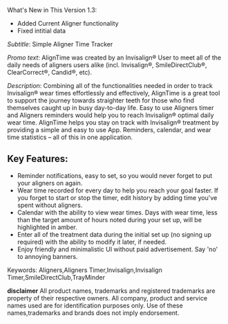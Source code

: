 What's New in This Version 1.3:
- Added Current Aligner functionality
- Fixed intitial data


_Subtitle_:
Simple Aligner Time Tracker

_Promo text_:
AlignTime was created by an Invisalign® User to meet all of the daily needs of aligners users alike (incl. Invisalign®, SmileDirectClub®, ClearCorrect®, Candid®, etc).

_Description_: 
Combining all of the functionalities needed in order to track Invisalign® wear times effortlessly and effectively, AlignTime is a great tool to support the journey towards straighter teeth for those who find themselves caught up in busy day-to-day life. Easy to use Aligners timer and Aligners reminders would help you to reach Invisalign® optimal daily wear time. AlignTime helps you stay on track with Invisalign® treatment by providing a simple and easy to use App. Reminders, calendar, and wear time statistics – all of this in one application.

## Key Features:
- Reminder notifications, easy to set, so you would never forget to put your aligners on again.
- Wear time recorded for every day to help you reach your goal faster. If you forget to start or stop the timer, edit history by adding time you've spent without aligners.
- Calendar with the ability to view wear times. Days with wear time, less than the target amount of hours noted during your set up, will be highlighted in amber.
- Enter all of the treatment data during the initial set up (no signing up required) with the ability to modify it later, if needed.
- Enjoy friendly and minimalistic UI without paid advertisement. Say 'no' to annoying banners.

Keywords: Aligners,Aligners Timer,Invisalign,Invisalign Timer,SmileDirectClub,TrayMinder


__disclaimer__
All product names, trademarks and registered trademarks are property of their respective owners. 
All company, product and service names used are for identification purposes only. 
Use of these names,trademarks and brands does not imply endorsement.
